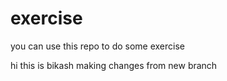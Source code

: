 # exercise
you can use this repo to do some exercise

hi this is bikash making changes from new branch

